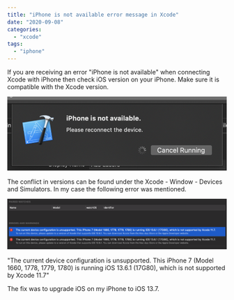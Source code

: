 ```yaml
---
title: "iPhone is not available error message in Xcode"
date: "2020-09-08"
categories: 
  - "xcode"
tags: 
  - "iphone"
---
```


If you are receiving an error "iPhone is not available" when connecting Xcode with iPhone then check iOS version on your iPhone. Make sure it is compatible with the Xcode version.

![iPhone is not available](/assets/images/iPhone-is-not-available.png)

The conflict in versions can be found under the Xcode - Window - Devices and Simulators. In my case the following error was mentioned.

![Errors](/assets/images/Errors.png)

"The current device configuration is unsupported. This iPhone 7 (Model 1660, 1778, 1779, 1780) is running iOS 13.6.1 (17G80), which is not supported by Xcode 11.7"

The fix was to upgrade iOS on my iPhone to iOS 13.7.
